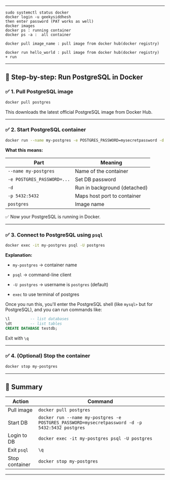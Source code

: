 
---


```
sudo systemctl status docker
docker login -u geekysiddhesh
then enter password (PAT works as well)
docker images 
docker ps : running container
docker ps -a :  all container

docker pull image_name : pull image from docker hub(docker registry) 

docker run hello_world : pull image from docker hub(docker registry)  + run 

```


---

## 🐘 Step-by-step: Run PostgreSQL in Docker

### ✅ 1. **Pull PostgreSQL image**

```bash
docker pull postgres
```

This downloads the latest official PostgreSQL image from Docker Hub.

---

### ✅ 2. **Start PostgreSQL container**

```bash
docker run --name my-postgres -e POSTGRES_PASSWORD=mysecretpassword -d -p 5432:5432 postgres
```

**What this means:**

|Part|Meaning|
|---|---|
|`--name my-postgres`|Name of the container|
|`-e POSTGRES_PASSWORD=...`|Set DB password|
|`-d`|Run in background (detached)|
|`-p 5432:5432`|Maps host port to container|
|`postgres`|Image name|

✅ Now your PostgreSQL is running in Docker.

---

### ✅ 3. **Connect to PostgreSQL using `psql`**

```bash
docker exec -it my-postgres psql -U postgres
```

**Explanation:**

- `my-postgres` → container name
    
- `psql` → command-line client
    
- `-U postgres` → username is `postgres` (default)

-  `exec` to use terminal of postgres

Once you run this, you'll enter the PostgreSQL shell (like `mysql>` but for PostgreSQL), and you can run commands like:

```sql
\l         -- list databases
\dt        -- list tables
CREATE DATABASE testdb;
```

Exit with `\q`

---

### ✅ 4. (Optional) Stop the container

```bash
docker stop my-postgres
```

---

## 🧠 Summary

| Action         | Command                                                                                        |
| -------------- | ---------------------------------------------------------------------------------------------- |
| Pull image     | `docker pull postgres`                                                                         |
| Start DB       | `docker run --name my-postgres -e POSTGRES_PASSWORD=mysecretpassword -d -p 5432:5432 postgres` |
| Login to DB    | `docker exec -it my-postgres psql -U postgres`                                                 |
| Exit `psql`    | `\q`                                                                                           |
| Stop container | `docker stop my-postgres`                                                                      |

---

